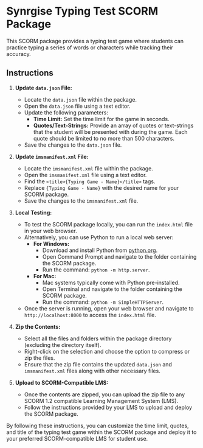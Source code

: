 # Synrgise Typing Test SCORM Package

This SCORM package provides a typing test game where students can practice typing a series of words or characters while tracking their accuracy.

## Instructions

1. **Update `data.json` File:**
   - Locate the `data.json` file within the package.
   - Open the `data.json` file using a text editor.
   - Update the following parameters:
     - **Time Limit:** Set the time limit for the game in seconds.
     - **Quotes/Text-Strings:** Provide an array of quotes or text-strings that the student will be presented with during the game. Each quote should be limited to no more than 500 characters.
   - Save the changes to the `data.json` file.

2. **Update `imsmanifest.xml` File:**
   - Locate the `imsmanifest.xml` file within the package.
   - Open the `imsmanifest.xml` file using a text editor.
   - Find the `<title>{Typing Game - Name}</title>` tags.
   - Replace `{Typing Game - Name}` with the desired name for your SCORM package.
   - Save the changes to the `imsmanifest.xml` file.

3. **Local Testing:**
   - To test the SCORM package locally, you can run the `index.html` file in your web browser.
   - Alternatively, you can use Python to run a local web server:
     - **For Windows:**
       - Download and install Python from [python.org](https://www.python.org/downloads/).
       - Open Command Prompt and navigate to the folder containing the SCORM package.
       - Run the command: `python -m http.server`.
     - **For Mac:**
       - Mac systems typically come with Python pre-installed.
       - Open Terminal and navigate to the folder containing the SCORM package.
       - Run the command: `python -m SimpleHTTPServer`.
   - Once the server is running, open your web browser and navigate to `http://localhost:8000` to access the `index.html` file.

4. **Zip the Contents:**
   - Select all the files and folders within the package directory (excluding the directory itself).
   - Right-click on the selection and choose the option to compress or zip the files.
   - Ensure that the zip file contains the updated `data.json` and `imsmanifest.xml` files along with other necessary files.

5. **Upload to SCORM-Compatible LMS:**
   - Once the contents are zipped, you can upload the zip file to any SCORM 1.2 compatible Learning Management System (LMS).
   - Follow the instructions provided by your LMS to upload and deploy the SCORM package.

By following these instructions, you can customize the time limit, quotes, and title of the typing test game within the SCORM package and deploy it to your preferred SCORM-compatible LMS for student use.
